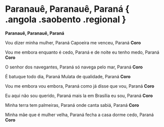 # Paranauê, Paranauê, Paraná { .angola .saobento .regional }

**Paranauê, Paranauê, Paraná**

Vou dizer minha mulher, Paraná
Capoeira me venceu, Paraná
**Coro**

Vou me embora enquanto é cedo, Paraná
e de noite eu tenho medo, Paraná
**Coro**

O senhor dos navegantes, Paraná
só navega pelo mar, Paraná
**Coro**

É batuque todo dia, Paraná
Mulata de qualidade, Paraná
**Coro**

Vou me embora vou embora, Paraná
como já disse que vou, Paraná
**Coro**

Eu aqui não sou querido, Paraná
mais la em Brasília eu sou, Paraná
**Coro**

Minha terra tem palmeiras, Paraná
onde canta sabiá, Paraná
**Coro**

Minha mãe que é mulher velha, Paraná
fecha a casa dorme cedo, Paraná
**Coro**

[1]: https://www.youtube.com/watch?v=Uph2L5VATck